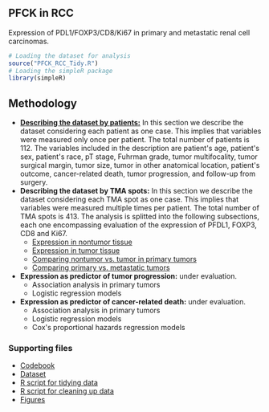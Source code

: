 ## PFCK in RCC
Expression of PDL1/FOXP3/CD8/Ki67 in primary and metastatic renal cell carcinomas.

```r
# Loading the dataset for analysis
source("PFCK_RCC_Tidy.R")
# Loading the simpleR package
library(simpleR)
```

## Methodology
* [__Describing the dataset by patients:__](https://github.com/alcideschaux/PFCK-RCC/blob/master/1_PFCK_RCC.md) In this section we describe the dataset considering each patient as one case. This implies that variables were measured only once per patient. The total number of patients is 112. The variables included in the description are patient's age, patient's sex, patient's race, pT stage, Fuhrman grade, tumor multifocality, tumor surgical margin, tumor size, tumor in other anatomical location, patient's outcome, cancer-related death, tumor progression, and follow-up from surgery.
* __Describing the dataset by TMA spots:__ In this section we describe the dataset considering each TMA spot as one case. This implies that variables were measured multiple times per patient. The total number of TMA spots is 413. The analysis is splitted into the following subsections, each one encompassing evaluation of the expression of PFDL1, FOXP3, CD8 and Ki67.
    + [Expression in nontumor tissue](https://github.com/alcideschaux/PFCK-RCC/blob/master/2_PFCK_RCC.md)
    + [Expression in tumor tissue](https://github.com/alcideschaux/PFCK-RCC/blob/master/3_PFCK_RCC.md)
    + [Comparing nontumor vs. tumor in primary tumors](https://github.com/alcideschaux/PFCK-RCC/blob/master/4_PFCK_RCC.md)
    + [Comparing primary vs. metastatic tumors](https://github.com/alcideschaux/PFCK-RCC/blob/master/5_PFCK_RCC.md)
* __Expression as predictor of tumor progression:__ under evaluation.
    + Association analysis in primary tumors
    + Logistic regression models
* __Expression as predictor of cancer-related death:__ under evaluation.
    + Association analysis in primary tumors
    + Logistic regression models
    + Cox's proportional hazards regression models

### Supporting files
* [Codebook](https://github.com/alcideschaux/PFCK-RCC/blob/master/PFCK_RCC_CodeBook.md)
* [Dataset](https://github.com/alcideschaux/PFCK-RCC/blob/master/Dataset/RCC_Dataset.csv)
* [R script for tidying data](https://github.com/alcideschaux/PFCK-RCC/blob/master/PFCK_RCC_Tidy.R)
* [R script for cleaning up data](https://github.com/alcideschaux/PFCK-RCC/blob/master/Dataset/MMR_RCC_Tidy.R)
* [Figures](https://github.com/alcideschaux/PFCK-RCC/tree/master/figure)
